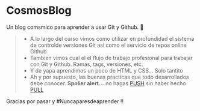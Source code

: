 # CosmosBlog
Un blog comsmico para aprender a usar Git y Github. :rocket: 

> * A lo largo del curso vimos como utilizar en profundidad el sistema de controlde versiones Git así como el servicio de repos online Github
> * Tambien vimos cual el el flujo de trabajo profesional para trabajar con Git y Github. Ramas, tags, versiones, etc.
> * Y de yapa aprendimos un poco de HTML y CSS... Solo tantito
> * Ah y por supuesto, las buenas practicas que todo desarrollados debe conocer. **Spolier alert...** no hagas [PUSH]("https://www.atlassian.com/es/git/tutorials/syncing/git-push") sin haber hecho [PULL]("https://www.atlassian.com/es/git/tutorials/syncing/git-pull") 

Gracias por pasar y #Nuncaparesdeaprender !! 
